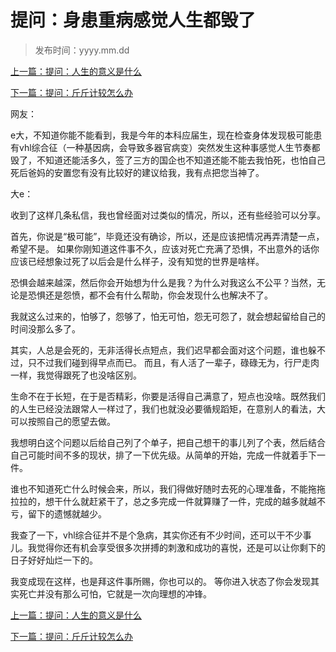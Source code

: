 # 提问：身患重病感觉人生都毁了

>发布时间：yyyy.mm.dd

[上一篇：提问：人生的意义是什么](/social/article65)

[下一篇：提问：斤斤计较怎么办](/social/article67)

网友：  

e大，不知道你能不能看到，我是今年的本科应届生，现在检查身体发现极可能患有vhl综合征（一种基因病，会导致多器官病变）突然发生这种事感觉人生节奏都毁了，不知道还能活多久，签了三方的国企也不知道还能不能去我怕死，也怕自己死后爸妈的安置您有没有比较好的建议给我，我有点把您当神了。



大e： 

收到了这样几条私信，我也曾经面对过类似的情况，所以，还有些经验可以分享。 

首先，你说是“极可能”，毕竟还没有确诊，所以，还是应该把情况再弄清楚一点，希望不是。  如果你刚知道这件事不久，应该对死亡充满了恐惧，不出意外的话你应该已经想象过死了以后会是什么样子，没有知觉的世界是啥样。 

恐惧会越来越深，然后你会开始想为什么是我？为什么对我这么不公平？当然，无论是恐惧还是怨愤，都不会有什么帮助，你会发现什么也解决不了。

我就这么过来的，怕够了，怨够了，怕无可怕，怨无可怨了，就会想起留给自己的时间没那么多了。 

其实，人总是会死的，无非活得长点短点，我们迟早都会面对这个问题，谁也躲不过，只不过我们碰到得早点而已。  而且，有人活了一辈子，碌碌无为，行尸走肉一样，我觉得跟死了也没啥区别。 

生命不在于长短，在于是否精彩，你要是活得自己满意了，短点也没啥。既然我们的人生已经没法跟常人一样过了，我们也就没必要循规蹈矩，在意别人的看法，大可以按照自己的愿望去做。  

我想明白这个问题以后给自己列了个单子，把自己想干的事儿列了个表，然后结合自己可能时间不多的现状，排了一下优先级。从简单的开始，完成一件就着手下一件。  

谁也不知道死亡什么时候会来，所以，我们得做好随时去死的心理准备，不能拖拖拉拉的，想干什么就赶紧干了，总之多完成一件就算赚了一件，完成的越多就越不亏，留下的遗憾就越少。  

我查了一下，vhl综合征并不是个急病，其实你还有不少时间，还可以干不少事儿。我觉得你还有机会享受很多次拼搏的刺激和成功的喜悦，还是可以让你剩下的日子好好灿烂一下的。  

我变成现在这样，也是拜这件事所赐，你也可以的。  等你进入状态了你会发现其实死亡并没有那么可怕，它就是一次向理想的冲锋。

[上一篇：提问：人生的意义是什么](/social/article65)

[下一篇：提问：斤斤计较怎么办](/social/article67)

